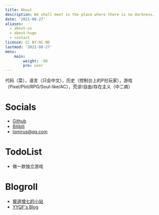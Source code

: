 ```yaml
---
title: About
description: We shall meet in the place where there is no darkness.
date: '2021-08-27'
aliases:
  - about-us
  - about-hugo
  - contact
license: CC BY-NC-ND
lastmod: '2021-08-27'
menu:
    main: 
        weight: -90
        pre: user
---
```


代码（菜），语言（只会中文），历史（控制台上的P社玩家），游戏（Pixel/Plot/RPG/Soul-like/AC），荒谬/自由/存在主义（中二病）

# Socials

* [Github](https://github.com/lomirus)
* [Bilibili](https://space.bilibili.com/27590260)
* <lomirus@qq.com>

# TodoList

* 做一款独立游戏

# Blogroll

* [辇道增七的小站](https://wuhaoda.life/)
* [YYQF's Blog](http://yyqf123.top/)

